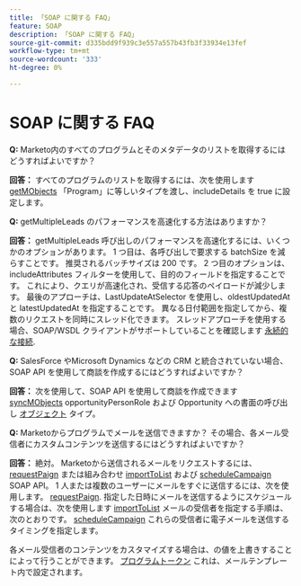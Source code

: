 ```yaml
---
title: 「SOAP に関する FAQ」
feature: SOAP
description: 「SOAP に関する FAQ」
source-git-commit: d335bdd9f939c3e557a557b43fb3f33934e13fef
workflow-type: tm+mt
source-wordcount: '333'
ht-degree: 0%

---
```



# SOAP に関する FAQ

**Q:** Marketo内のすべてのプログラムとそのメタデータのリストを取得するにはどうすればよいですか？

**回答：** すべてのプログラムのリストを取得するには、次を使用します [getMObjects](./getmobjects.md) 「Program」に等しいタイプを渡し、includeDetails を true に設定します。

**Q:** getMultipleLeads のパフォーマンスを高速化する方法はありますか？

**回答：** getMultipleLeads 呼び出しのパフォーマンスを高速化するには、いくつかのオプションがあります。 1 つ目は、各呼び出しで要求する batchSize を減らすことです。 推奨されるバッチサイズは 200 です。 2 つ目のオプションは、includeAttributes フィルターを使用して、目的のフィールドを指定することです。 これにより、クエリが高速化され、受信する応答のペイロードが減少します。 最後のアプローチは、LastUpdateAtSelector を使用し、oldestUpdatedAt と latestUpdatedAt を指定することです。 異なる日付範囲を指定してから、複数のリクエストを同時にスレッド化できます。 スレッドアプローチを使用する場合、SOAP/WSDL クライアントがサポートしていることを確認します [永続的な接続](https://www.w3.org/Protocols/rfc2616/rfc2616-sec8.html).

**Q:** SalesForce やMicrosoft Dynamics などの CRM と統合されていない場合、SOAP API を使用して商談を作成するにはどうすればよいですか？

**回答：** 次を使用して、SOAP API を使用して商談を作成できます [syncMObjects](syncmobjects.md) opportunityPersonRole および Opportunity への書面の呼び出し [オブジェクト](marketo-objects.md) タイプ。

**Q:** Marketoからプログラムでメールを送信できますか？ その場合、各メール受信者にカスタムコンテンツを送信するにはどうすればよいですか？

**回答：** 絶対。 Marketoから送信されるメールをリクエストするには、 [requestPaign](requestcampaign.md) または組み合わせ [importToList](importtolist.md) および [scheduleCampaign](schedulecampaign.md) SOAP API。 1 人または複数のユーザーにメールをすぐに送信するには、次を使用します。 [requestPaign](requestcampaign.md). 指定した日時にメールを送信するようにスケジュールする場合は、次を使用します [importToList](importtolist.md) メールの受信者を指定する手順は、次のとおりです。 [scheduleCampaign](schedulecampaign.md) これらの受信者に電子メールを送信するタイミングを指定します。

各メール受信者のコンテンツをカスタマイズする場合は、の値を上書きすることによって行うことができます。 [プログラムトークン](../rest-api/tokens.md) これは、メールテンプレート内で設定されます。
